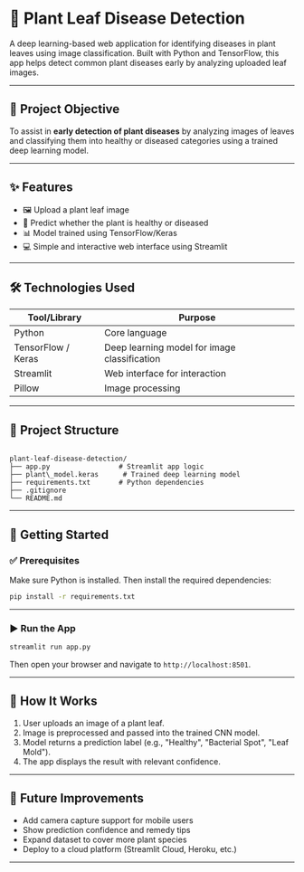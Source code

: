 # 🌿 Plant Leaf Disease Detection

A deep learning-based web application for identifying diseases in plant leaves using image classification. Built with Python and TensorFlow, this app helps detect common plant diseases early by analyzing uploaded leaf images.

---

## 🧠 Project Objective

To assist in **early detection of plant diseases** by analyzing images of leaves and classifying them into healthy or diseased categories using a trained deep learning model.

---

## ✨ Features

- 🖼️ Upload a plant leaf image
- 🤖 Predict whether the plant is healthy or diseased
- 📊 Model trained using TensorFlow/Keras
- 💻 Simple and interactive web interface using Streamlit

---

## 🛠️ Technologies Used

| Tool/Library      | Purpose                                 |
|-------------------|------------------------------------------|
| Python            | Core language                            |
| TensorFlow / Keras| Deep learning model for image classification |
| Streamlit         | Web interface for interaction            |
| Pillow            | Image processing                         |

---

## 📁 Project Structure

```

plant-leaf-disease-detection/
├── app.py                 # Streamlit app logic
├── plant\_model.keras      # Trained deep learning model
├── requirements.txt       # Python dependencies
├── .gitignore
└── README.md

````

---

## 🚀 Getting Started

### ✅ Prerequisites

Make sure Python is installed. Then install the required dependencies:

```bash
pip install -r requirements.txt
````

---

### ▶️ Run the App

```bash
streamlit run app.py
```

Then open your browser and navigate to `http://localhost:8501`.

---

## 🔮 How It Works

1. User uploads an image of a plant leaf.
2. Image is preprocessed and passed into the trained CNN model.
3. Model returns a prediction label (e.g., "Healthy", "Bacterial Spot", "Leaf Mold").
4. The app displays the result with relevant confidence.

---

## 🎯 Future Improvements

* Add camera capture support for mobile users
* Show prediction confidence and remedy tips
* Expand dataset to cover more plant species
* Deploy to a cloud platform (Streamlit Cloud, Heroku, etc.)

---

